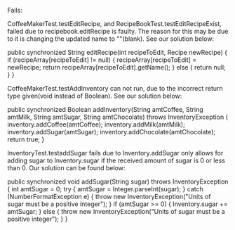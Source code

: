 Fails:

CoffeeMakerTest.testEditRecipe, and RecipeBookTest.testEditRecipeExist, failed due to recipebook.editRecipe is faulty. The reason for this may be due to it is changing the updated name to ""(blank). See our solution below:

public synchronized String editRecipe(int recipeToEdit, Recipe newRecipe) {
		if (recipeArray[recipeToEdit] != null) {
			recipeArray[recipeToEdit] = newRecipe;
			return recipeArray[recipeToEdit].getName();
		} else {
			return null;
		}
	}



CoffeeMakerTest.testAddInventory can not run, due to the incorrect return type given(void instead of Boolean). See our solution below:

public synchronized Boolean addInventory(String amtCoffee, String amtMilk, String amtSugar, String amtChocolate) throws InventoryException {
	    inventory.addCoffee(amtCoffee);
	    inventory.addMilk(amtMilk);
	    inventory.addSugar(amtSugar);
	    inventory.addChocolate(amtChocolate);
        return true;
    }



InventoryTest.testaddSugar fails due to Inventory.addSugar only allows for adding sugar to Inventory.sugar if the received amount of sugar is 0 or less than 0. Our solution can be found below:

public synchronized void addSugar(String sugar) throws InventoryException {
    	int amtSugar = 0;
    	try {
    		amtSugar = Integer.parseInt(sugar);
    	} catch (NumberFormatException e) {
    		throw new InventoryException("Units of sugar must be a positive integer");
    	}
		if (amtSugar >= 0) {
			Inventory.sugar += amtSugar;
		} else {
			throw new InventoryException("Units of sugar must be a positive integer");
		}
    }
